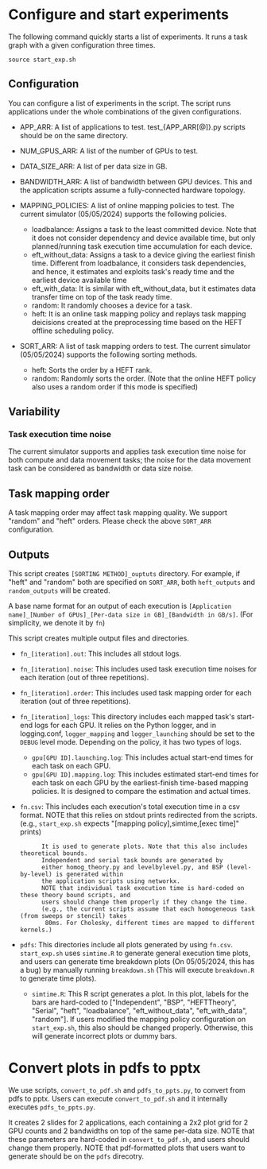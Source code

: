 # Configure and start experiments

The following command quickly starts a list of experiments.
It runs a task graph with a given configuration three times.

```
source start_exp.sh
```

## Configuration

You can configure a list of experiments in the script.
The script runs applications under the whole combinations of the given configurations.

- APP_ARR: A list of applications to test.
           test_{APP_ARR[@]}.py scripts should be on the same directory.

- NUM_GPUS_ARR: A list of the number of GPUs to test.

- DATA_SIZE_ARR: A list of per data size in GB.

- BANDWIDTH_ARR: A list of bandwidth between GPU devices.
                 This and the application scripts assume a fully-connected
                 hardware topology.

- MAPPING_POLICIES: A list of online mapping policies to test.
                    The current simulator (05/05/2024) supports the following policies.
  - loadbalance: Assigns a task to the least committed device.
                 Note that it does not consider dependency and device available time,
                 but only planned/running task execution time accumulation for each device.
  - eft_without_data: Assigns a task to a device giving the earliest finish time.
                      Different from loadbalance, it considers task dependencies, and hence,
                      it estimates and exploits task's ready time and the earliest device
                      available time
  - eft_with_data: It is similar with eft_without_data, but it estimates data transfer time
                   on top of the task ready time.
  - random: It randomly chooses a device for a task.
  - heft: It is an online task mapping policy and replays task mapping deicisions created
          at the preprocessing time based on the HEFT offline scheduling policy.
 
- SORT_ARR: A list of task mapping orders to test.
            The current simulator (05/05/2024) supports the following sorting methods.
  - heft: Sorts the order by a HEFT rank.
  - random: Randomly sorts the order.
            (Note that the online HEFT policy also uses a random order if this mode is
             specified)

## Variability

### Task execution time noise

The current simulator supports and applies task execution time noise for both
compute and data movement tasks; the noise for the data movement task can be considered
as bandwidth or data size noise.

## Task mapping order

A task mapping order may affect task mapping quality.
We support "random" and "heft" orders. Please check the above `SORT_ARR` configuration.

## Outputs 

This script creates `[SORTING METHOD]_ouptuts` directory.
For example, if "heft" and "random" both are specified on `SORT_ARR`, 
both `heft_outputs` and `random_outputs` will be created.

A base name format for an output of each execution is
`[Application name]_[Number of GPUs]_[Per-data size in GB]_[Bandwidth in GB/s]`.
(For simplicity, we denote it by `fn`) 

This script creates multiple output files and directories.

- `fn_[iteration].out`: This includes all stdout logs.
- `fn_[iteration].noise`: This includes used task execution time noises
                          for each iteration (out of three repetitions).
- `fn_[iteration].order`: This includes used task mapping order for each
                          iteration (out of three repetitions).
- `fn_[iteration]_logs`: This directory includes each mapped task's start-end logs
                         for each GPU. It relies on the Python logger, and in logging.conf,
                         `logger_mapping` and `logger_launching` should be set to
                         the `DEBUG` level mode.
                         Depending on the policy, it has two types of logs.
  - `gpu[GPU ID].launching.log`: This includes actual start-end times for each task
                                 on each GPU.
  - `gpu[GPU ID].mapping.log`: This includes estimated start-end times for each task on each
                               GPU by the earliest-finish time-based mapping policies.
                               It is designed to compare the estimation and actual times.
- `fn.csv`: This includes each execution's total execution time in a csv format.
            NOTE that this relies on stdout prints redirected from the scripts.
            (e.g., `start_exp.sh` expects "[mapping policy],simtime,[exec time]" prints)

            It is used to generate plots. Note that this also includes theoretical bounds.
            Independent and serial task bounds are generated by
            either homog_theory.py and levelbylevel.py, and BSP (level-by-level) is generated within 
            the application scripts using networkx.
            NOTE that individual task execution time is hard-coded on these theory bound scripts, and
            users should change them properly if they change the time.
            (e.g., the current scripts assume that each homogeneous task (from sweeps or stencil) takes
             80ms. For Cholesky, different times are mapped to different kernels.)
- `pdfs`: This directories include all plots generated by using `fn.csv`.
          `start_exp.sh` uses `simtime.R` to generate general execution time plots, and
          users can generate time breakdown plots (On 05/05/2024, this has a bug) by
          manually running `breakdown.sh`
          (This will execute `breakdown.R` to generate time plots).
  - `simtime.R`: This R script generates a plot. In this plot, labels for the bars are hard-coded to
                 ["Independent", "BSP", "HEFTTheory", "Serial", "heft", "loadbalance",
                  "eft_without_data", "eft_with_data", "random"]. If users modified the mapping 
                 policy configuration on `start_exp.sh`, this also should be changed properly.
                 Otherwise, this will generate incorrect plots or dummy bars.
    
# Convert plots in pdfs to pptx

We use scripts, `convert_to_pdf.sh` and `pdfs_to_ppts.py`, to convert from pdfs to pptx.
Users can execute `convert_to_pdf.sh` and it internally executes `pdfs_to_ppts.py`.

It creates 2 slides for 2 applications, each containing a 2x2 plot grid for 2 GPU counts and
2 bandwidths on top of the same per-data size.
NOTE that these parameters are hard-coded in `convert_to_pdf.sh`, and users should change them
properly. NOTE that pdf-formatted plots that users want to generate should be
on the `pdfs` direcotry.
